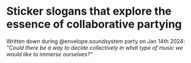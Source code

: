 # Sticker slogans that explore the essence of collaborative partying

Written down during @envelope.soundsystem party on Jan 14th 2024:
*"Could there be a way to decide collectively in what type of music we would like to immerse ourselves?"*

